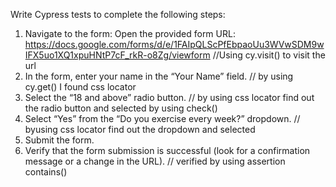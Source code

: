 Write Cypress tests to complete the following steps:
1.	Navigate to the form: Open the provided form URL: https://docs.google.com/forms/d/e/1FAIpQLScPfEbpaoUu3WVwSDM9wIFX5uo1XQ1xpuHNtP7cF_rkR-o8Zg/viewform
   //Using cy.visit() to visit the url
3.	In the form, enter your name in the “Your Name” field.
   // by using cy.get() I found css locator
5.	Select the “18 and above” radio button.
    // by using css locator find out the radio button and selected by using check()
7.	Select “Yes” from the “Do you exercise every week?” dropdown.
    // byusing css locator find out the dropdown and selected
9.	Submit the form.
10.	Verify that the form submission is successful (look for a confirmation message or a change in the URL).
    // verified by using assertion contains()

